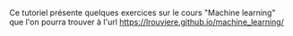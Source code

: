 Ce tutoriel présente quelques exercices sur le cours "Machine learning" que l'on pourra trouver à l'url <https://lrouviere.github.io/machine_learning/> 